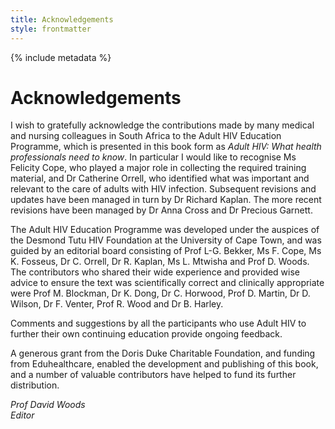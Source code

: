 ```yaml
---
title: Acknowledgements
style: frontmatter
---
```


{% include metadata %}

# Acknowledgements

I wish to gratefully acknowledge the contributions made by many medical and nursing colleagues in South Africa to the Adult HIV Education Programme, which is presented in this book form as *Adult HIV: What health professionals need to know*. In particular I would like to recognise Ms Felicity Cope, who played a major role in collecting the required training material, and Dr Catherine Orrell, who identified what was important and relevant to the care of adults with HIV infection. Subsequent revisions and updates have been managed in turn by Dr Richard Kaplan. The more recent revisions have been managed by Dr Anna Cross and Dr Precious Garnett.

The Adult HIV Education Programme was developed under the auspices of the Desmond Tutu HIV Foundation at the University of Cape Town, and was guided by an editorial board consisting of Prof L-G. Bekker, Ms F. Cope, Ms K. Fosseus, Dr C. Orrell, Dr R. Kaplan, Ms L. Mtwisha and Prof D. Woods. The contributors who shared their wide experience and provided wise advice to ensure the text was scientifically correct and clinically appropriate were Prof M. Blockman, Dr K. Dong, Dr C. Horwood, Prof D. Martin, Dr D. Wilson, Dr F. Venter, Prof R. Wood and Dr B. Harley.

Comments and suggestions by all the participants who use Adult HIV to further their own continuing education provide ongoing feedback.

A generous grant from the Doris Duke Charitable Foundation, and funding from Eduhealthcare, enabled the development and publishing of this book, and a number of valuable contributors have helped to fund its further distribution.

*Prof David Woods*  
*Editor*